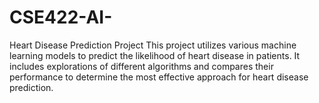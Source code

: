 # CSE422-AI-
Heart Disease Prediction Project
This project utilizes various machine learning models to predict the likelihood of heart disease in patients. It includes explorations of different algorithms and compares their performance to determine the most effective approach for heart disease prediction.